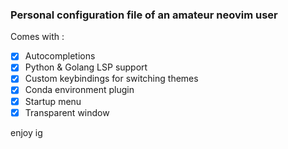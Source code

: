 ### **Personal configuration file of an amateur neovim user**

Comes with :
- [x] Autocompletions
- [x] Python & Golang LSP support
- [x] Custom keybindings for switching themes
- [x] Conda environment plugin
- [x] Startup menu
- [x] Transparent window

enjoy ig
